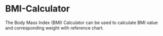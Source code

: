 # BMI-Calculator
The Body Mass Index (BMI) Calculator can be used to calculate BMI value and corresponding weight with reference chart.
